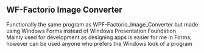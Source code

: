 ## WF-Factorio Image Converter
Functionally the same program as WPF-Factorio_Image_Converter but made using Windows Forms instead of Windows Presentation Foundation<br/>
Mainly used for development as designing apps is easier for me in Forms, however can be used anyone who prefers the Windows look of a program
